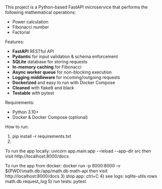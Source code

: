 This project is a Python-based FastAPI microservice that performs the following mathematical operations:
- Power calculation 
- Fibonacci number
- Factorial

Features:
- **FastAPI** RESTful API
- **Pydantic** for input validation & schema enforcement
- **SQLite** database for storing requests
- **In-memory caching** for Fibonacci
- **Async worker queue** for non-blocking execution
- **Logging middleware** for incoming/outgoing requests
- **Dockerized** and easy to run with Docker Compose
- **Cleaned** with flake8 and black
- **Testable** with pytest

Requirements:
- Python 3.10+
- Docker & Docker Compose (optional)

How to run:
1) pip install -r requirements.txt
2)
To run the app locally: uvicorn app.main:app --reload --app-dir src
then visit http://localhost:8000/docs

To run the app from docker: docker run -p 8000:8000 -v ${PWD}\math.db:/app/math.db math-api
then visit http://localhost:8000/docs
3) stop app: ctrl+C
4) see logs: sqlite-utils rows math.db request_log
5)  run tests: pytest